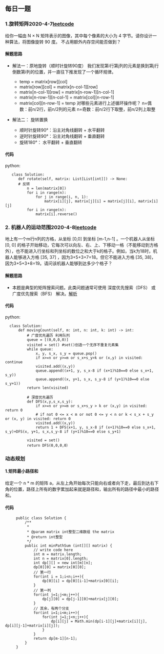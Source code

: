 
## 每日一题
### 1.旋转矩阵2020-4-7[leetcode](https://leetcode-cn.com/problems/rotate-matrix-lcci/)
给你一幅由 N × N 矩阵表示的图像，其中每个像素的大小为 4 字节。请你设计一种算法，将图像旋转 90 度。
不占用额外内存空间能否做到？
#### 解题思路
- 解法一：原地旋转（顺时针旋转90度）
我们发现第i行第j列的元素是换到第j行倒数第i列的位置，并一直往下推发现了一个循环规律。
   - temp = matrix[row][col]
   - matrix[row][col] = matrix[n-col-1][row]
   - matrix[n-col-1][row] = matrix[n-row-1][n-col-1]
   - matrix[n-row-1][n-col-1] = matrix[col][n-row-1]
   - matrix[col][n-row-1] = temp
 对哪些元素进行上述循环操作呢？
 n=偶数：前n/2行，前n/2列的元素
 n=奇数：前n/2行下取整，前n/2列上取整
 
 - 解法二： 旋转置换
    - 顺时针旋转90°：沿主对角线翻转 + 水平翻转
    - 逆时针旋转90°：沿主对角线翻转 + 垂直翻转
    - 旋转180°： 水平翻转 + 垂直翻转
#### 代码
python: 

       class Solution:
          def rotate(self, matrix: List[List[int]]) -> None:
          # 反转
              n = len(matrix[0])
              for i in range(n):
                  for j in range(i, n, 1):
                      matrix[i][j], matrix[j][i] = matrix[j][i], matrix[i][j]
              for i in range(n):
                  matrix[i].reverse()
 
### 2. 机器人的运动范围2020-4-8[leetcode](https://leetcode-cn.com/problems/ji-qi-ren-de-yun-dong-fan-wei-lcof/)
地上有一个m行n列的方格，从坐标 [0,0] 到坐标 [m-1,n-1] 。一个机器人从坐标 [0, 0] 的格子开始移动，它每次可以向左、右、上、下移动一格（不能移动到方格外），也不能进入行坐标和列坐标的数位之和大于k的格子。例如，当k为18时，机器人能够进入方格 [35, 37] ，因为3+5+3+7=18。但它不能进入方格 [35, 38]，因为3+5+3+8=19。请问该机器人能够到达多少个格子？
#### 解题思路
- 本题是典型的矩阵搜索问题。此类问题通常可使用 深度优先搜索（DFS） 或 广度优先搜索（BFS） 解决。[解析](https://leetcode-cn.com/problems/ji-qi-ren-de-yun-dong-fan-wei-lcof/solution/mian-shi-ti-13-ji-qi-ren-de-yun-dong-fan-wei-dfs-b/)
#### 代码
python:

      class Solution:
          def movingCount(self, m: int, n: int, k: int) -> int:
              # 广度优先遍历 利用队列
              queue = [(0,0,0,0)]
              visited = set() #set()创造一个无序不重复元素集
              while queue:
                  x, y, s_x, s_y = queue.pop()
                  if x>=n or y>=m or s_x+s_y>k or (x,y) in visited: continue
                  visited.add((x,y))
                  queue.append((x+1, y, s_x-8 if (x+1)%10==0 else s_x+1, s_y))
                  queue.append((x, y+1, s_x, s_y-8 if (y+1)%10==0 else s_y+1))
              return len(visited)

              # 深度优先遍历
              def DFS(x,y,s_x,s_y):
                  if x>=n or y>=m or s_x+s_y > k or (x,y) in visited: return 0
                  # if not 0 <= x < m or not 0 <= y < n or k < s_x + s_y or (x, y) in visited: return 0
                  visited.add((x,y))
                  return 1 + DFS(x+1, y, s_x-8 if (x+1)%10==0 else s_x+1, s_y)+DFS(x, y+1, s_x,s_y-8 if (y+1)%10==0 else s_y+1)

              visited = set()
              return DFS(0,0,0,0）
  
 ### 动态规划
 #### 1.矩阵最小路径和
 给定一个 n * m 的矩阵 a，从左上角开始每次只能向右或者向下走，最后到达右下角的位置，路径上所有的数字累加起来就是路径和，输出所有的路径中最小的路径和。
 #### 代码
         public class Solution {
             /**
              * 
              * @param matrix int整型二维数组 the matrix
              * @return int整型
              */
             public int minPathSum (int[][] matrix) {
                 // write code here
                 int m = matrix.length;
                 int n = matrix[0].length;
                 int dp[][] = new int[m][n];
                 dp[0][0] = matrix[0][0];
                 // 第一行
                 for(int i = 1;i<n;i++){
                     dp[0][i] = dp[0][i-1]+matrix[0][i];
                 }
                 // 第一列
                 for(int j=1;j<m;j++){
                     dp[j][0] = dp[j-1][0]+matrix[j][0];
                 }
                 // 其余，有两个分支
                 for(int i=1;i<m;i++){
                     for(int j=1;j<n;j++){
                         dp[i][j] = Math.min(dp[i-1][j]+matrix[i][j], dp[i][j-1]+matrix[i][j]);
                     }
                 }
                 return dp[m-1][n-1];
             }
         }
 
 






 
